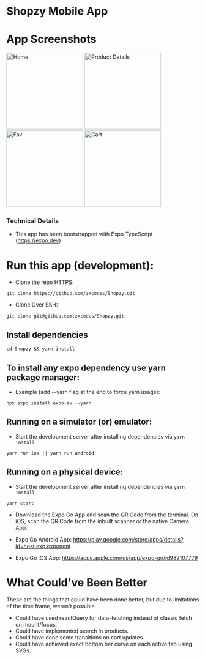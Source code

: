 # Shopzy Mobile App

# App Screenshots
<p align="left">
  <img src="https://github.com/zxcodes/Shopzy/assets/44538497/7e4fc143-b15c-4fc9-b29a-1148676045ed" width="200" alt="Home">
  <img src="https://github.com/zxcodes/Shopzy/assets/44538497/ecebae45-2d3e-4e21-bf77-341fb4bcb87a" width="200" alt="Product Details">
  <img src="https://github.com/zxcodes/Shopzy/assets/44538497/11204ca5-d990-4bd1-a5ec-38728239d797" width="200" alt="Fav">
  <img src="https://github.com/zxcodes/Shopzy/assets/44538497/93481a99-0bbc-4a26-a399-c2cd94bafea5" width="200" alt="Cart">
</p>

### Technical Details

- This app has been bootstrapped with Expo TypeScript (https://expo.dev)

# Run this app (development):

- Clone the repo HTTPS:

```
git clone https://github.com/zxcodes/Shopzy.git

```

- Clone Over SSH:

```
git clone git@github.com:zxcodes/Shopzy.git
```

## Install dependencies

```
cd Shopzy && yarn install
```

## To install any expo dependency use yarn package manager:

- Example (add --yarn flag at the end to force yarn usage):

```
npx expo install expo-av --yarn
```

## Running on a simulator (or) emulator:

- Start the development server after installing dependencies via `yarn install`

```
yarn run ios || yarn run android
```

## Running on a physical device:

- Start the development server after installing dependencies via `yarn install`

```
yarn start
```

- Download the Expo Go App and scan the QR Code from the terminal. On iOS, scan the QR Code from the inbuilt scanner or the native Camera App.

- Expo Go Android App: https://play.google.com/store/apps/details?id=host.exp.exponent

- Expo Go iOS App: https://apps.apple.com/us/app/expo-go/id982107779

# What Could've Been Better

These are the things that could have been done better, but due to limitations of the time frame, weren't possible.

- Could have used reactQuery for data-fetching instead of classic fetch on mount/focus.
- Could have implemented search in products.
- Could have done some transitions on cart updates.
- Could have achieved exact bottom bar curve on each active tab using SVGs.
